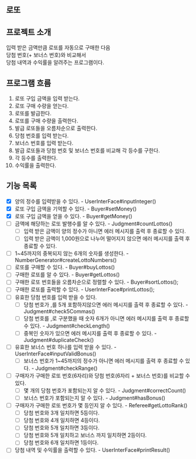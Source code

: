 ## 로또

## 프로젝트 소개
입력 받은 금액만큼 로또를 자동으로 구매한 다음  
당첨 번호(+ 보너스 번호)와 비교해서  
당첨 내역과 수익률을 알려주는 프로그램이다.

## 프로그램 흐름
1. 로또 구입 금액을 입력 받는다.
2. 로또 구매 수량을 얻는다.
3. 로또를 발급한다.
4. 로또를 구매 수량을 출력한다.
5. 발급 로또들을 오름차순으로 출력한다.
6. 당첨 번호를 입력 받는다.
7. 보너스 번호를 입력 받는다.
8. 발급 로또들과 당첨 번호 및 보너스 번호를 비교해 각 등수를 구한다.
9. 각 등수를 출력한다.
10. 수익률을 출력한다.

## 기능 목록
- [x] 양의 정수를 입력받을 수 있다. - UserInterFace#inputInteger()
- [x] 로또 구입 금액을 기억할 수 있다. - Buyer#setMoney()
- [x] 로또 구입 금액을 얻을 수 있다. - Buyer#getMoney()
- [ ] 금액에 해당하는 로또 발행수를 알 수 있다. - Judgment#countLottos()
   - [ ] 입력 받은 금액이 양의 정수가 아니면 에러 메시지를 출력 후 종료할 수 있다.
   - [ ] 입력 받은 금액이 1,000원으로 나누어 떨어지지 않으면 에러 메시지를 출력 후 종료할 수 있다.
- [ ] 1~45까지의 중복되지 않는 6개의 숫자를 생성한다. - NumberGenerator#createLottoNumbers()
- [ ] 로또를 구매할 수 있다. - Buyer#buyLottos()
- [ ] 구매한 로또를 알 수 있다. - Buyer#getLottos()
- [ ] 구매한 로또 번호들을 오름차순으로 정렬할 수 있다. - Buyer#sortLottos();
- [ ] 구매한 로또를 출력할 수 있다. - UserInterFace#printLottos();
- [ ] 유효한 당첨 번호를 입력 받을 수 있다.
   - [ ] 당첨 번호가 ,를 5개 포함하지않으면 에러 메시지를 출력 후 종료할 수 있다. - Judgment#check5Commas()
   - [ ] 당첨 번호를 ,로 구분했을 때 숫자 6개가 아니면 에러 메시지를 출력 후 종료할 수 있다. - Judgment#checkLength()
   - [ ] 중복인 숫자가 있으면 에러 메시지를 출력 후 종료할 수 있다. - Judgment#duplicateCheck()
- [ ] 유효한 보너스 번호 하나를 입력 받을 수 있다. - UserInterFace#inputValidBonus()
   - [ ] 보너스 번호가 1~45까지의 정수가 아니면 에러 메시지를 출력 후 종료할 수 있다. - Judgment#checkRange()
- [ ] 구매자가 구매한 로또 번호(6자리)와 당첨 번호(6자리 + 보너스 번호)를 비교할 수 있다.
  - [ ] 몇 개의 당첨 번호가 포함되는지 알 수 있다. - Judgment#correctCount()
  - [ ] 보너스 번호가 포함되는지 알 수 있다. - Judgment#hasBonus()
- [ ] 구매자가 구매한 로또 번호가 몇 등인지 알 수 있다. - Referee#getLottoRank()
   - [ ] 당첨 번호와 3개 일치하면 5등이다.
   - [ ] 당첨 번호와 4개 일치하면 4등이다.
   - [ ] 당첨 번호와 5개 일치하면 3등이다.
   - [ ] 당첨 번호와 5개 일치하고 보너스 까지 일치하면 2등이다.
   - [ ] 당첨 번호와 6개 일치하면 1등이다.
- [ ] 당첨 내역 및 수익률을 출력할 수 있다. - UserInterFace#printResult()